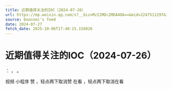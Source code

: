 ```yaml
---
title: 近期值得关注的IOC（2024-07-26）
url: https://mp.weixin.qq.com/s?__biz=MzI2MDc2MDA4OA==&mid=2247511297&idx=1&sn=6fbfce9f2f2547995bf21485630f3969
source: Doonsec's feed
date: 2024-07-27
fetch_date: 2025-10-06T17:40:15.156026
---
```


# 近期值得关注的IOC（2024-07-26）

：
，
。

视频
小程序
赞
，轻点两下取消赞
在看
，轻点两下取消在看
